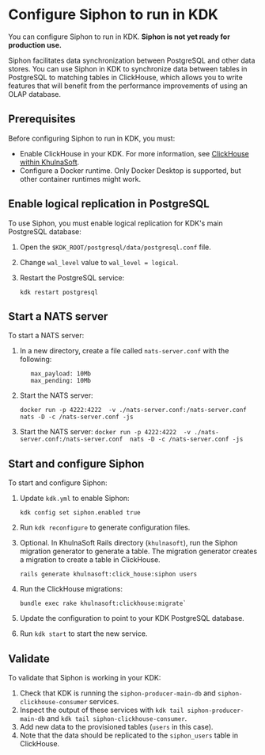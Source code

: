 # Configure Siphon to run in KDK

You can configure Siphon to run in KDK. **Siphon is not yet ready for production use.**

Siphon facilitates data synchronization between PostgreSQL and other data stores.
You can use Siphon in KDK to synchronize data between tables in PostgreSQL to matching tables in ClickHouse,
which allows you to write features that will benefit from the performance improvements of using an OLAP database.

## Prerequisites

Before configuring Siphon to run in KDK, you must:

- Enable ClickHouse in your KDK. For more information, see
  [ClickHouse within KhulnaSoft](https://docs.khulnasoft.com/ee/development/database/clickhouse/clickhouse_within_khulnasoft.html).
- Configure a Docker runtime. Only Docker Desktop is supported, but other container runtimes might work.

## Enable logical replication in PostgreSQL

To use Siphon, you must enable logical replication for KDK's main PostgreSQL database:

1. Open the `$KDK_ROOT/postgresql/data/postgresql.conf` file.
1. Change `wal_level` value to `wal_level = logical`.
1. Restart the PostgreSQL service:

   ```shell
   kdk restart postgresql
   ```

## Start a NATS server

To start a NATS server:

1. In a new directory, create a file called `nats-server.conf` with the following:

   ```plaintext
      max_payload: 10Mb
      max_pending: 10Mb
   ```

1. Start the NATS server:

   ```shell
   docker run -p 4222:4222  -v ./nats-server.conf:/nats-server.conf  nats -D -c /nats-server.conf -js
   ```

1. Start the NATS server: `docker run -p 4222:4222  -v ./nats-server.conf:/nats-server.conf  nats -D -c /nats-server.conf -js`

## Start and configure Siphon

To start and configure Siphon:

1. Update `kdk.yml` to enable Siphon:

   ```shell
   kdk config set siphon.enabled true
   ```

1. Run `kdk reconfigure` to generate configuration files.
1. Optional. In KhulnaSoft Rails directory (`khulnasoft`), run the Siphon migration generator to generate a table. The migration generator creates a migration to create a table
   in ClickHouse.

   ```shell
   rails generate khulnasoft:click_house:siphon users
   ```

1. Run the ClickHouse migrations:

   ```shell
   bundle exec rake khulnasoft:clickhouse:migrate`
   ```

1. Update the configuration to point to your KDK PostgreSQL database.
1. Run `kdk start` to start the new service.

## Validate

To validate that Siphon is working in your KDK:

1. Check that KDK is running the `siphon-producer-main-db` and `siphon-clickhouse-consumer` services.
1. Inspect the output of these services with `kdk tail siphon-producer-main-db` and `kdk tail siphon-clickhouse-consumer`.
1. Add new data to the provisioned tables (`users` in this case).
1. Note that the data should be replicated to the `siphon_users` table in ClickHouse.
